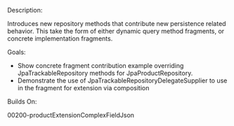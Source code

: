 Description: 

Introduces new repository methods that contribute new persistence related behavior. This take the form of either dynamic query method fragments, or concrete implementation fragments.

Goals:

- Show concrete fragment contribution example overriding JpaTrackableRepository methods for JpaProductRepository.
- Demonstrate the use of JpaTrackableRepositoryDelegateSupplier to use in the fragment for extension via composition

Builds On:

00200-productExtensionComplexFieldJson



